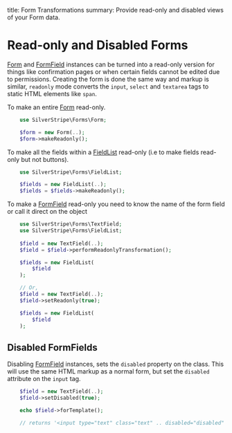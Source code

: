 title: Form Transformations
summary: Provide read-only and disabled views of your Form data.

# Read-only and Disabled Forms

[Form](api:SilverStripe\Forms\Form) and [FormField](api:SilverStripe\Forms\FormField) instances can be turned into a read-only version for things like confirmation pages or 
when certain fields cannot be edited due to permissions. Creating the form is done the same way and markup is similar, 
`readonly` mode converts the `input`, `select` and `textarea` tags to static HTML elements like `span`.

To make an entire [Form](api:SilverStripe\Forms\Form) read-only.


```php
	use SilverStripe\Forms\Form;

    $form = new Form(..);
    $form->makeReadonly();
```

To make all the fields within a [FieldList](api:SilverStripe\Forms\FieldList) read-only (i.e to make fields read-only but not buttons).


```php
	use SilverStripe\Forms\FieldList;

    $fields = new FieldList(..);
    $fields = $fields->makeReadonly();
```

To make a [FormField](api:SilverStripe\Forms\FormField) read-only you need to know the name of the form field or call it direct on the object


```php
	use SilverStripe\Forms\TextField;
	use SilverStripe\Forms\FieldList;
	
    $field = new TextField(..);
    $field = $field->performReadonlyTransformation();

    $fields = new FieldList(
        $field
    );

    // Or,
    $field = new TextField(..);
    $field->setReadonly(true);

    $fields = new FieldList(
        $field
    );
```

## Disabled FormFields

Disabling [FormField](api:SilverStripe\Forms\FormField) instances, sets the `disabled` property on the class. This will use the same HTML markup as 
a normal form, but set the `disabled` attribute on the `input` tag.

```php
    $field = new TextField(..);
    $field->setDisabled(true);

    echo $field->forTemplate();

    // returns '<input type="text" class="text" .. disabled="disabled" />'

```